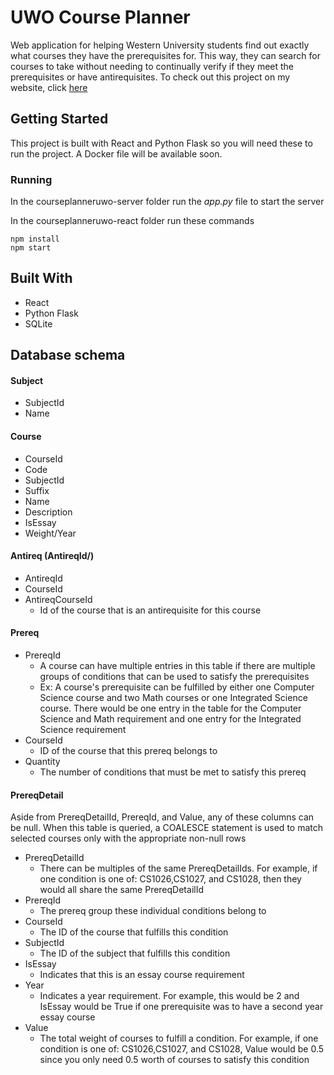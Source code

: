 # UWO Course Planner

Web application for helping Western University students find out exactly what courses they have the prerequisites for. This way, they can search for courses to take without needing to continually verify if they meet the prerequisites or have antirequisites. To check out this project on my website, click [here](https://ledanieldevel.wordpress.com/western-course-planner)

## Getting Started

This project is built with React and Python Flask so you will need these to run the project. A Docker file will be available soon.

### Running

In the courseplanneruwo-server folder run the _app.py_ file to start the server

In the courseplanneruwo-react folder run these commands

```
npm install
npm start
```

## Built With

- React
- Python Flask
- SQLite

## Database schema

#### Subject

- SubjectId
- Name

#### Course

- CourseId
- Code
- SubjectId
- Suffix
- Name
- Description
- IsEssay
- Weight/Year

#### Antireq (AntireqId/)

- AntireqId
- CourseId
- AntireqCourseId
  - Id of the course that is an antirequisite for this course

#### Prereq

- PrereqId
  - A course can have multiple entries in this table if there are multiple groups of conditions that can be used to satisfy the prerequisites
  - Ex: A course's prerequisite can be fulfilled by either one Computer Science course and two Math courses or one Integrated Science course. There would be one entry in the table for the Computer Science and Math requirement and one entry for the Integrated Science requirement
- CourseId
  - ID of the course that this prereq belongs to
- Quantity
  - The number of conditions that must be met to satisfy this prereq

#### PrereqDetail

Aside from PrereqDetailId, PrereqId, and Value, any of these columns can be null. When this table is queried, a COALESCE statement is used to match selected courses only with the appropriate non-null rows

- PrereqDetailId
  - There can be multiples of the same PrereqDetailIds. For example, if one condition is one of: CS1026,CS1027, and CS1028, then they would all share the same PrereqDetailId
- PrereqId
  - The prereq group these individual conditions belong to
- CourseId
  - The ID of the course that fulfills this condition
- SubjectId
  - The ID of the subject that fulfills this condition
- IsEssay
  - Indicates that this is an essay course requirement
- Year
  - Indicates a year requirement. For example, this would be 2 and IsEssay would be True if one prerequisite was to have a second year essay course
- Value
  - The total weight of courses to fulfill a condition. For example, if one condition is one of: CS1026,CS1027, and CS1028, Value would be 0.5 since you only need 0.5 worth of courses to satisfy this condition
